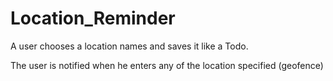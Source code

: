 # Location_Reminder

A user chooses a location names and saves it like a Todo.

The user is notified when he enters any of the location specified (geofence)
